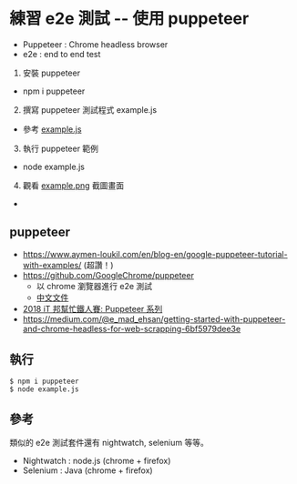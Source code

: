 # 練習 e2e 測試 -- 使用 puppeteer

* Puppeteer : Chrome headless browser
* e2e : end to end test

1. 安裝 puppeteer
  * npm i puppeteer
2. 撰寫 puppeteer 測試程式 example.js
  * 參考 [example.js](example.js)
3. 執行 puppeteer 範例
  * node example.js
4. 觀看 [example.png](example.png) 截圖畫面
  * 



## puppeteer

* https://www.aymen-loukil.com/en/blog-en/google-puppeteer-tutorial-with-examples/ (超讚！)
* https://github.com/GoogleChrome/puppeteer
  * 以 chrome 瀏覽器進行 e2e 測試
  * [中文文件](https://zhaoqize.github.io/puppeteer-api-zh_CN/#/?id=puppeteer-%E4%B8%AD%E6%96%87%E6%96%87%E6%A1%A3)
* [2018 iT 邦幫忙鐵人賽: Puppeteer 系列](https://ithelp.ithome.com.tw/users/20103438/ironman/1508)
* https://medium.com/@e_mad_ehsan/getting-started-with-puppeteer-and-chrome-headless-for-web-scrapping-6bf5979dee3e 

## 執行

```
$ npm i puppeteer
$ node example.js
```


## 參考

類似的 e2e 測試套件還有 nightwatch, selenium 等等。

* Nightwatch : node.js (chrome + firefox)
* Selenium : Java (chrome + firefox)
